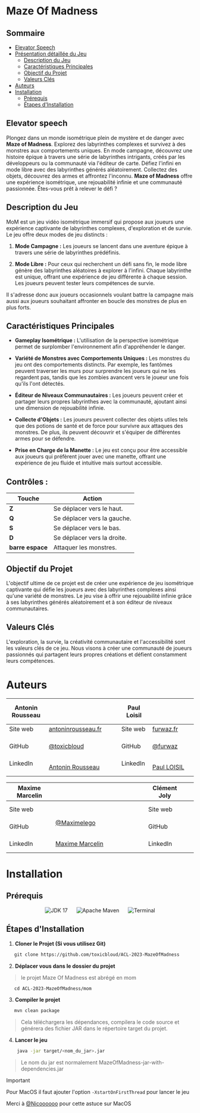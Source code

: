 # Maze Of Madness

## Sommaire
- [Elevator Speech](#elevator-speech)
- [Présentation détaillée du Jeu](#description-du-jeu)
  - [Description du Jeu](#description-du-jeu)
  - [Caractéristiques Principales](#caractéristiques-principales)
  - [Objectif du Projet](#objectif-du-projet)
  - [Valeurs Clés](#valeurs-clés)
- [Auteurs](#auteurs)
- [Installation](#installation)
  - [Prérequis](#prérequis)
  - [Étapes d'Installation](#étapes-dinstallation)

## Elevator speech
Plongez dans un monde isométrique plein de mystère et de danger avec **Maze of Madness**. Explorez des labyrinthes complexes et survivez à des monstres aux comportements uniques. En mode campagne, découvrez une histoire épique à travers une série de labyrinthes intrigants, créés par les développeurs ou la communauté via l'éditeur de carte. Défiez l'infini en mode libre avec des labyrinthes générés aléatoirement. Collectez des objets, découvrez des armes et affrontez l'inconnu. **Maze of Madness** offre une expérience isométrique, une rejouabilité infinie et une communauté passionnée. Êtes-vous prêt à relever le défi ?

## Description du Jeu
MoM est un jeu vidéo isométrique immersif qui propose aux joueurs une expérience captivante de labyrinthes complexes, d'exploration et de survie. Le jeu offre deux modes de jeu distincts :

1. **Mode Campagne :** Les joueurs se lancent dans une aventure épique à travers une série de labyrinthes prédéfinis.

2. **Mode Libre :** Pour ceux qui recherchent un défi sans fin, le mode libre génère des labyrinthes aléatoires à explorer à l'infini. Chaque labyrinthe est unique, offrant une expérience de jeu différente à chaque session. Les joueurs peuvent tester leurs compétences de survie.

Il s'adresse donc aux joueurs occasionnels voulant battre la campagne mais aussi aux joueurs souhaitant affronter en boucle des monstres de plus en plus forts.

## Caractéristiques Principales

- **Gameplay Isométrique :** L'utilisation de la perspective isométrique permet de surplomber l'environnement afin d'appréhender le danger.

- **Variété de Monstres avec Comportements Uniques :** Les monstres du jeu ont des comportements distincts. Par exemple, les fantômes peuvent traverser les murs pour surprendre les joueurs qui ne les regardent pas, tandis que les zombies avancent vers le joueur une fois qu'ils l'ont détectés.

- **Éditeur de Niveaux Communautaires :** Les joueurs peuvent créer et partager leurs propres labyrinthes avec la communauté, ajoutant ainsi une dimension de rejouabilité infinie.

- **Collecte d'Objets :** Les joueurs peuvent collecter des objets utiles tels que des potions de santé et de force pour survivre aux attaques des monstres. De plus, ils peuvent découvrir et s'équiper de différentes armes pour se défendre.

- **Prise en Charge de la Manette :** Le jeu est conçu pour être accessible aux joueurs qui préfèrent jouer avec une manette, offrant une expérience de jeu fluide et intuitive mais surtout accessible.

## Contrôles : 
| Touche           | Action                     |
| ---------------- | -------------------------- |
| **Z**            | Se déplacer vers le haut.  |
| **Q**            | Se déplacer vers la gauche.|
| **S**            | Se déplacer vers le bas.   |
| **D**            | Se déplacer vers la droite.|
| **barre espace** | Attaquer les monstres.     |

## Objectif du Projet
L'objectif ultime de ce projet est de créer une expérience de jeu isométrique captivante qui défie les joueurs avec des labyrinthes complexes ainsi qu'une variété de monstres. Le jeu vise à offrir une rejouabilité infinie grâce à ses labyrinthes générés aléatoirement et à son éditeur de niveaux communautaires.

## Valeurs Clés
L'exploration, la survie, la créativité communautaire et l'accessibilité sont les valeurs clés de ce jeu. Nous visons à créer une communauté de joueurs passionnés qui partagent leurs propres créations et défient constamment leurs compétences.

# Auteurs

Antonin Rousseau |                                                                             | Paul Loisil |                                                         |
---------------- | --------------------------------------------------------------------------- | ----------- | ------------------------------------------------------- |
Site web         | [antoninrousseau.fr](https://antoninrousseau.fr)                            | Site web    | [furwaz.fr](https://furwaz.fr)                          |
GitHub           | [@toxicbloud](https://github.com/toxicbloud)                                | GitHub      | [@furwaz](https://github.com/furwaz)                    |
LinkedIn         | [Antonin Rousseau](https://www.linkedin.com/in/antonin-rousseau-571280159/) | LinkedIn    | [Paul LOISIL](https://www.linkedin.com/in/loisil-paul/) |

| Maxime Marcelin |                                                                           | Clément Joly |     |
| --------------- | ------------------------------------------------------------------------- | ------------ | --- |
| Site web        |                                                                           | Site web     |     |
| GitHub          | [@Maximelego](https://github.com/Maximelego)                              | GitHub       |     |
| LinkedIn        | [Maxime Marcelin](https://www.linkedin.com/in/maxime-marcelin-a7b53225a/) | LinkedIn     |     |

# Installation

## Prérequis
<div align="center">

![JDK 17](https://img.shields.io/badge/JDK-17-red.svg) &nbsp;&nbsp;&nbsp;&nbsp; ![Apache Maven](https://badgen.net/badge/icon/Maven/red?icon=maven&label) &nbsp;&nbsp;&nbsp;&nbsp; ![Terminal](https://badgen.net/badge/icon/terminal?icon=terminal&label)

</div>

## Étapes d'Installation

1. **Cloner le Projet (Si vous utilisez Git)**
```bash
   git clone https://github.com/toxicbloud/ACL-2023-MazeOfMadness
```
2. **Déplacer vous dans le dossier du projet**
> le projet Maze Of Madness est abrégé en mom
```bash
   cd ACL-2023-MazeOfMadness/mom
```
3. **Compiler le projet**
```bash
   mvn clean package
```
> Cela téléchargera les dépendances, compilera le code source et générera des fichier JAR dans le répertoire target du projet.
4. **Lancer le jeu**
```bash
    java -jar target/<nom_du_jar>.jar
```
> Le nom du jar est normalement MazeOfMadness-jar-with-dependencies.jar

> [!IMPORTANT]
> Pour MacOS il faut ajouter l'option `-XstartOnFirstThread` pour lancer le jeu
 

Merci à [@Nicoooooo](https://github.com/Nicoooooo) pour cette astuce sur MacOS